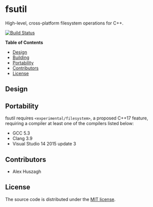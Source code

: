 fsutil
======

High-level, cross-platform filesystem operations for C++.

[![Build Status](https://travis-ci.org/Alexhuszagh/fsutil.svg?branch=master)](https://travis-ci.org/Alexhuszagh/fsutil)

**Table of Contents**

- [Design](#design)
- [Building](#building)
- [Portability](#portability)
- [Contributors](#contributors)
- [License](#license)

## Design



## Portability

fsutil requires `<experimental/filesystem>`, a proposed C++17 feature, requiring a compiler at least one of the compilers listed below:

- GCC 5.3
- Clang 3.9
- Visual Studio 14 2015 update 3

## Contributors

- Alex Huszagh

## License

The source code is distributed under the [MIT license](LICENSE.md).
